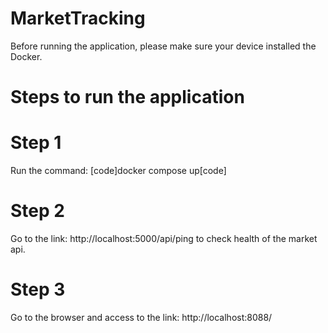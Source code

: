 # MarketTracking

Before running the application, please make sure your device installed the Docker.

# Steps to run the application

# Step 1
Run the command: [code]docker compose up[code]
# Step 2
Go to the link: http://localhost:5000/api/ping to check health of the market api.

# Step 3
Go to the browser and access to the link: http://localhost:8088/
